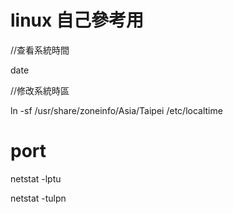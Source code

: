 # linux 自己參考用


//查看系統時間

date

//修改系統時區

ln -sf /usr/share/zoneinfo/Asia/Taipei /etc/localtime


# port

netstat -lptu

netstat -tulpn

